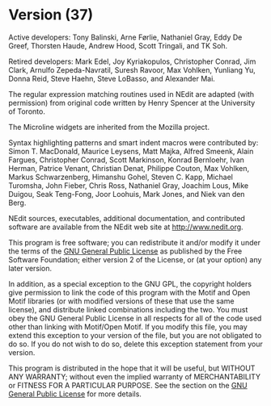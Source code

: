 # Version (37)

Active developers: Tony Balinski, Arne Førlie, Nathaniel Gray, Eddy De
Greef, Thorsten Haude, Andrew Hood, Scott Tringali, and TK Soh.

Retired developers: Mark Edel, Joy Kyriakopulos, Christopher Conrad, Jim
Clark, Arnulfo Zepeda-Navratil, Suresh Ravoor, Max Vohlken, Yunliang Yu,
Donna Reid, Steve Haehn, Steve LoBasso, and Alexander Mai.

The regular expression matching routines used in NEdit are adapted (with
permission) from original code written by Henry Spencer at the
University of Toronto.

The Microline widgets are inherited from the Mozilla project.

Syntax highlighting patterns and smart indent macros were contributed
by: Simon T. MacDonald, Maurice Leysens, Matt Majka, Alfred Smeenk,
Alain Fargues, Christopher Conrad, Scott Markinson, Konrad Bernloehr,
Ivan Herman, Patrice Venant, Christian Denat, Philippe Couton, Max
Vohlken, Markus Schwarzenberg, Himanshu Gohel, Steven C. Kapp, Michael
Turomsha, John Fieber, Chris Ross, Nathaniel Gray, Joachim Lous, Mike
Duigou, Seak Teng-Fong, Joor Loohuis, Mark Jones, and Niek van den Berg.

NEdit sources, executables, additional documentation, and contributed
software are available from the NEdit web site at http://www.nedit.org.

This program is free software; you can redistribute it and/or modify it
under the terms of the [GNU General Public License](38) as
published by the Free Software Foundation; either version 2 of the
License, or (at your option) any later version.

In addition, as a special exception to the GNU GPL, the copyright
holders give permission to link the code of this program with the Motif
and Open Motif libraries (or with modified versions of these that use
the same license), and distribute linked combinations including the two.
You must obey the GNU General Public License in all respects for all of
the code used other than linking with Motif/Open Motif. If you modify
this file, you may extend this exception to your version of the file,
but you are not obligated to do so. If you do not wish to do so, delete
this exception statement from your version.

This program is distributed in the hope that it will be useful, but
WITHOUT ANY WARRANTY; without even the implied warranty of
MERCHANTABILITY or FITNESS FOR A PARTICULAR PURPOSE. See the section on
the [GNU General Public License](38) for more details.
